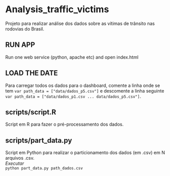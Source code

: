 # Analysis_traffic_victims
Projeto para realizar análise dos dados sobre as vítimas de trânsito nas rodovias do Brasil.

## RUN APP
Run one web service (python, apache etc) and open index.html

## LOAD THE DATE
Para carregar todos os dados para o dashboard, comente a linha onde se tem ```var path_data = ["data/dados_p5.csv"]``` e descomente a linha seguinte ```var path_data = ["data/dados_p1.csv ... data/dados_p5.csv"]```.


## scripts/script.R
Script em R para fazer o pré-processamento dos dados.

## scripts/part_data.py
Script em Python para realizar o particionamento dos dados (em .csv) em N arquivos .csv.  <br/> *Executar*  <br/> ```python part_data.py path_dados.csv```




